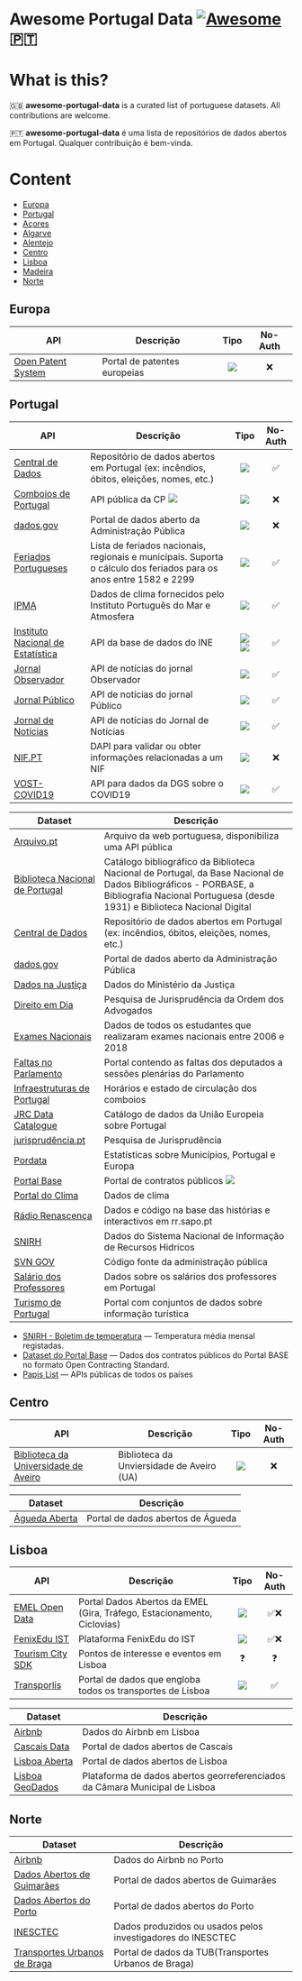 # Awesome Portugal Data [![Awesome](https://cdn.rawgit.com/sindresorhus/awesome/d7305f38d29fed78fa85652e3a63e154dd8e8829/media/badge.svg)](https://github.com/sindresorhus/awesome) 🇵🇹

# What is this?

🇬🇧 **awesome-portugal-data** is a curated list of portuguese datasets. All contributions are welcome.

🇵🇹 **awesome-portugal-data** é uma lista de repositórios de dados abertos em Portugal. Qualquer contribuição é bem-vinda.

# Content

- [Europa](#europa)
- [Portugal](#portugal)
- [Açores](#acores)
- [Algarve](#algarve)
- [Alentejo](#alentejo)
- [Centro](#centro)
- [Lisboa](#lisboa)
- [Madeira](#madeira)
- [Norte](#norte)

## Europa

API | Descrição | Tipo | No-Auth
-- | -- | :----------------: | :-------------: |
[Open Patent System](https://developers.epo.org/) | Portal de patentes europeias | ![](https://img.shields.io/badge/REST-orange) | ❌ | 

## Portugal

API | Descrição | Tipo | No-Auth
-- | -- | :----------------: | :-------------: |
[Central de Dados](http://centraldedados.pt/) | Repositório de dados abertos em Portugal (ex: incêndios, óbitos, eleições, nomes, etc.) | ![](https://img.shields.io/badge/JSON:API-blue) | ✅ | 
[Comboios de Portugal](https://api.cp.pt/cp-api/) | API pública da CP [![](https://img.shields.io/badge/Client-Javascript-orange)](https://github.com/juliuste/comboios) | ![](https://img.shields.io/badge/REST-orange) | ❌ | 
[dados.gov](https://dados.gov.pt/) | Portal de dados aberto da Administração Pública | ![](https://img.shields.io/badge/REST-orange) | ❌ |  
[Feriados Portugueses](http://services.sapo.pt/Metadata/Contract/Holiday?culture=PT) | Lista de feriados nacionais, regionais e municipais. Suporta o cálculo dos feriados para os anos entre 1582 e 2299 | ![](https://img.shields.io/badge/Webservice-blue) | ✅ | 
[IPMA](http://api.ipma.pt) | Dados de clima fornecidos pelo Instituto Português do Mar e Atmosfera | ![](https://img.shields.io/badge/Webservice-blue) | ✅ | 
[Instituto Nacional de Estatística](https://www.ine.pt/xportal/xmain?xpid=INE&xpgid=ine_api&INST=322751522&xlang=pt) | API da base de dados do INE | ![](https://img.shields.io/badge/REST-orange) ![](https://img.shields.io/badge/Webservice-blue) | ✅ | 
[Jornal Observador](https://observador.pt/wp-json/obs_api/v4/news/widget) | API de notícias do jornal Observador | ![](https://img.shields.io/badge/JSON:API-blue) | ✅ | 
[Jornal Público](https://www.publico.pt/api/list/ultimas) | API de notícias do jornal Público | ![](https://img.shields.io/badge/JSON:API-blue) | ✅ | 
[Jornal de Notícias](http://feeds.jn.pt/JN-Ultimas) | API de notícias do Jornal de Notícias | ![](https://img.shields.io/badge/RSS-blue) | ✅ | 
[NIF.PT](https://www.nif.pt/api/) | DAPI para validar ou obter informações relacionadas a um NIF | ![](https://img.shields.io/badge/Webservice-blue) | ❌ | 
[VOST- COVID19](https://covid19-api.vost.pt/) | API para dados da DGS sobre o COVID19 | ![](https://img.shields.io/badge/REST-orange)| ✅ | 

Dataset | Descrição |
-- | -- |
[Arquivo.pt](https://arquivo.pt/) | Arquivo da web portuguesa, disponibiliza uma API pública | 
[Biblioteca Nacional de Portugal](http://opendata.bnportugal.gov.pt/) | Catálogo bibliográfico da Biblioteca Nacional de Portugal, da Base Nacional de Dados Bibliográficos - PORBASE, a Bibliografia Nacional Portuguesa (desde 1931) e Biblioteca Nacional Digital | 
[Central de Dados](http://centraldedados.pt/) | Repositório de dados abertos em Portugal (ex: incêndios, óbitos, eleições, nomes, etc.) | 
[dados.gov](https://dados.gov.pt/) | Portal de dados aberto da Administração Pública | 
[Dados na Justiça](https://dados.justica.gov.pt/) | Dados do Ministério da Justiça | 
[Direito em Dia](https://direitoemdia.pt/) | Pesquisa de Jurisprudência da Ordem dos Advogados | 
[Exames Nacionais](https://github.com/glima93/data_exams_06_18_PT/) | Dados de todos os estudantes que realizaram exames nacionais entre 2006 e 2018 | 
[Faltas no Parlamento](https://labs.tretas.org/attendance/index/) | Portal contendo as faltas dos deputados a sessões plenárias do Parlamento | 
[Infraestruturas de Portugal](http://www.infraestruturasdeportugal.pt/negocios-e-servicos/horarios/) | Horários e estado de circulação dos comboios | 
[JRC Data Catalogue](http://data.jrc.ec.europa.eu/dataset?q=portugal) | Catálogo de dados da União Europeia sobre Portugal | 
[jurisprudência.pt](https://jurisprudencia.pt/) | Pesquisa de Jurisprudência | 
[Pordata](https://www.pordata.pt/) | Estatísticas sobre Municípios, Portugal e Europa | 
[Portal Base](http://www.base.gov.pt) | Portal de contratos públicos [![](https://img.shields.io/badge/Crawler-blue)](https://github.com/ajcerejeira/base.gov.pt) | 
[Portal do Clima](http://portaldoclima.pt/en/) | Dados de clima | 
[Rádio Renascença](https://gitlab.com/Renascenca/dados) | Dados e código na base das histórias e interactivos em rr.sapo.pt | 
[SNIRH](https://snirh.apambiente.pt) | Dados do Sistema Nacional de Informação de Recursos Hidricos | 
[SVN GOV](https://svn.gov.pt/) | Código fonte da administração pública | 
[Salário dos Professores](https://github.com/glima93/teacher_salaries_PT) | Dados sobre os salários dos professores em Portugal | 
[Turismo de Portugal](https://dadosabertos.turismodeportugal.pt/) | Portal com conjuntos de dados sobre informação turística | 

- [SNIRH - Boletim de temperatura](https://snirh.apambiente.pt/index.php?idMain=1&idItem=1.6) &mdash; Temperatura média mensal registadas.
- [Dataset do Portal Base](http://www.base.gov.pt/Base/pt/popup?A=433) &mdash; Dados dos contratos públicos do Portal BASE no formato Open Contracting Standard.
- [Papis List](http://www.papislist.com/) &mdash; APIs públicas de todos os países

## Centro

API | Descrição | Tipo | No-Auth
-- | -- | :----------------: | :-------------: |
[Biblioteca da Universidade de Aveiro](http://api.web.ua.pt/pt/services/universidade_de_aveiro/biblioteca) | Biblioteca da Unviersidade de Aveiro (UA) | ![](https://img.shields.io/badge/REST-orange) | ❌ | 

Dataset | Descrição |
-- | -- |
[Águeda Aberta](http://ckan.sig.cm-agueda.pt/) | Portal de dados abertos de Águeda |

## Lisboa

API | Descrição | Tipo | No-Auth
-- | -- | :----------------: | :-------------: |
[EMEL Open Data](https://emel.city-platform.com/opendata/) | Portal Dados Abertos da EMEL (Gira, Tráfego, Estacionamento, Ciclovias) | ![](https://img.shields.io/badge/REST-orange) | ✅❌ | 
[FenixEdu IST](https://fenixedu.org/dev/api/) | Plataforma FenixEdu do IST | ![](https://img.shields.io/badge/REST-orange) | ✅❌ | 
[Tourism City SDK](https://tourism.citysdk.eu/endpoints/lisbon/) | Pontos de interesse e eventos em Lisboa | ❓ | ❓ | 
[Transporlis](http://www.transporlis.pt/Default.aspx?tabid=254) | Portal de dados que engloba todos os transportes de Lisboa | ![](https://img.shields.io/badge/REST-orange) | ✅ | 

Dataset | Descrição |
-- | -- |
[Airbnb](http://tomslee.net/airbnb-data-collection-get-the-data) | Dados do Airbnb em Lisboa | 
[Cascais Data](https://data.cascais.pt/pt-pt) | Portal de dados abertos de Cascais | 
[Lisboa Aberta](http://lisboaaberta.cm-lisboa.pt/index.php/pt/) | Portal de dados abertos de Lisboa | 
[Lisboa GeoDados](http://geodados.cm-lisboa.pt/) | Plataforma de dados abertos georreferenciados da Câmara Municipal de Lisboa | 

## Norte

Dataset | Descrição |
-- | -- |
[Airbnb](http://tomslee.net/airbnb-data-collection-get-the-data) | Dados do Airbnb no Porto | 
[Dados Abertos de Guimarães](http://sig.cm-guimaraes.pt/dadosabertos/) | Portal de dados abertos de Guimarães | 
[Dados Abertos do Porto](http://dadosabertos.cm-porto.pt/) | Portal de dados abertos do Porto | 
[INESCTEC](https://rdm.inesctec.pt/) | Dados produzidos ou usados pelos investigadores do INESCTEC | 
[Transportes Urbanos de Braga](https://tub.pt/downloads/) | Portal de dados da TUB(Transportes Urbanos de Braga) | 
